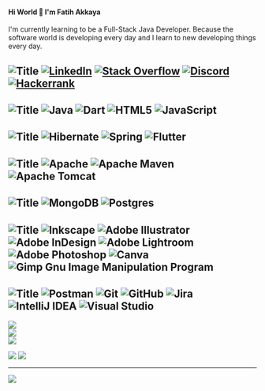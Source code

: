 #### Hi World 👋 I'm Fatih Akkaya


I'm currently learning to be a Full-Stack Java Developer. Because the software world is developing every day and I learn to new developing things every day.


![Title](https://img.shields.io/badge/SOCIALS:-%23121011?svg?style=for-the-badge)
[![LinkedIn](https://img.shields.io/badge/LinkedIn-%ç.svg?style=for-the-badge&logo=linkedin&logoColor=orange)](https://linkedin.com/in/fatihakkaya) 
[![Stack Overflow](https://img.shields.io/badge/-Stackoverflow-%23121011?style=for-the-badge&logo=stack-overflow&logoColor=orange)](https://stackoverflow.com/users/21657253) 
[![Discord](https://img.shields.io/badge/Discord-%23121011.svg?style=for-the-badge&logo=discord&logoColor=orange)](https://discord.com/channels/fatihakkaya#9789) 
[![Hackerrank](https://img.shields.io/badge/Hackerrank-%23121011.svg?style=for-the-badge&logo=hackerrank&logoColor=orange)](https://www.hackerrank.com/akkaya064?hr_r=1) 
---

![Title](https://img.shields.io/badge/LANGUAGES:-%23121011.svg?style=for-the-badge)
![Java](https://img.shields.io/badge/java-%23121011.svg?style=for-the-badge&logo=java&logoColor=orange) 
![Dart](https://img.shields.io/badge/dart-%23121011.svg?style=for-the-badge&logo=dart&logoColor=orange) 
![HTML5](https://img.shields.io/badge/html5-%23121011.svg?style=for-the-badge&logo=html5&logoColor=orange) 
![JavaScript](https://img.shields.io/badge/javascript-%23121011.svg?style=for-the-badge&logo=javascript&logoColor=orange)
---

![Title](https://img.shields.io/badge/FRAMEWORKS_PLATFORMS_LIBRARIES:-%23121011.svg?style=for-the-badge) 
![Hibernate](https://img.shields.io/badge/Hibernate-%23121011?style=for-the-badge&logo=Hibernate&logoColor=orange) 
![Spring](https://img.shields.io/badge/spring-%23121011.svg?style=for-the-badge&logo=spring&logoColor=orange) 
![Flutter](https://img.shields.io/badge/Flutter-%800000.svg?style=for-the-badge&logo=Flutter&logoColor=orange)
---

![Title](https://img.shields.io/badge/SERVERS:-%23121011.svg?style=for-the-badge)
![Apache](https://img.shields.io/badge/apache-%23121011.svg?style=for-the-badge&logo=apache&logoColor=orange) 
![Apache Maven](https://img.shields.io/badge/Apache%20Maven-%23121011?style=for-the-badge&logo=Apache%20Maven&logoColor=orange) 
![Apache Tomcat](https://img.shields.io/badge/apache%20tomcat-%23121011.svg?style=for-the-badge&logo=apache-tomcat&logoColor=orange) 
---

![Title](https://img.shields.io/badge/DATABASES:-%23121011.svg?style=for-the-badge) 
![MongoDB](https://img.shields.io/badge/MongoDB-%23121011.svg?style=for-the-badge&logo=mongodb&logoColor=orange) 
![Postgres](https://img.shields.io/badge/postgres-%23121011.svg?style=for-the-badge&logo=postgresql&logoColor=orange)
---

![Title](https://img.shields.io/badge/DESIGN:-%23121011.svg?style=for-the-badge)
![Inkscape](https://img.shields.io/badge/Inkscape-%23121011?style=for-the-badge&logo=inkscape&logoColor=orange)
![Adobe Illustrator](https://img.shields.io/badge/adobeillustrator-%23121011.svg?style=for-the-badge&logo=adobeillustrator&logoColor=orange) 
![Adobe InDesign](https://img.shields.io/badge/Adobe%20InDesign-%23121011?style=for-the-badge&logo=adobeindesign&logoColor=orange) 
![Adobe Lightroom](https://img.shields.io/badge/Adobe%20Lightroom-%23121011.svg?style=for-the-badge&logo=Adobe%20Lightroom&logoColor=orange) 
![Adobe Photoshop](https://img.shields.io/badge/adobephotoshop-%23121011.svg?style=for-the-badge&logo=adobephotoshop&logoColor=orange) 
![Canva](https://img.shields.io/badge/Canva-%23121011.svg?style=for-the-badge&logo=Canva&logoColor=orange) 
![Gimp Gnu Image Manipulation Program](https://img.shields.io/badge/Gimp-%23121011?style=for-the-badge&logo=gimp&logoColor=orange) 
---

![Title](https://img.shields.io/badge/OTHER:-%23121011.svg?style=for-the-badge)
![Postman](https://img.shields.io/badge/Postman-%23121011.svg?style=for-the-badge&logo=postman&logoColor=orange) 
![Git](https://img.shields.io/badge/git-%23121011.svg?style=for-the-badge&logo=git&logoColor=orange) 
![GitHub](https://img.shields.io/badge/github-%23121011.svg?style=for-the-badge&logo=github&logoColor=orange) 
![Jira](https://img.shields.io/badge/jira-%23121011.svg?style=for-the-badge&logo=jira&logoColor=orange) 
![IntelliJ IDEA](https://img.shields.io/badge/IntelliJIDEA-%23121011.svg?style=for-the-badge&logo=intellij-idea&logoColor=orange) 
![Visual Studio](https://img.shields.io/badge/Visual%20Studio-%23121011.svg?style=for-the-badge&logo=visual-studio&logoColor=orange) 
---

![](https://github-readme-stats.vercel.app/api?username=akkaya64&theme=slateorange&hide_border=true&include_all_commits=false&count_private=false)<br/>
![](https://github-readme-streak-stats.herokuapp.com/?user=akkaya64&theme=slateorange&hide_border=true)<br/>
![](https://github-readme-stats.vercel.app/api/top-langs/?username=akkaya64&theme=slateorange&hide_border=true&include_all_commits=false&count_private=false&layout=compact)


![](https://quotes-github-readme.vercel.app/api?type=horizontal&theme=merko)
![](https://github-profile-trophy.vercel.app/?username=akkaya64&theme=gruvbox&no-frame=true&no-bg=true&margin-w=4)

---
[![](https://visitcount.itsvg.in/api?id=akkaya64&icon=0&color=0)](https://visitcount.itsvg.in)



<!-- Proudly created with GPRM ( https://gprm.itsvg.in ) 
 
# 💫 About Me:
## 🌐 Socials:
# 💻 Tech Stack:
# 📊 GitHub Stats:
### ✍️ Random Dev Quote
-->
